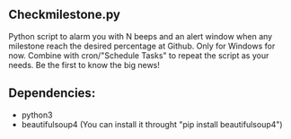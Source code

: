 ## Checkmilestone.py
Python script to alarm you with N beeps and an alert window when any milestone reach the desired percentage at Github. Only for Windows for now. Combine with cron/"Schedule Tasks" to repeat the script as your needs. Be the first to know the big news!

## Dependencies: 
* python3
* beautifulsoup4 (You can install it throught "pip install beautifulsoup4")


